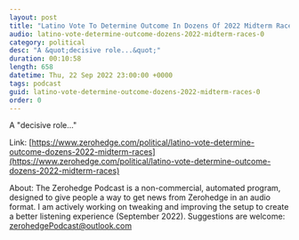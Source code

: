 ```yaml
---
layout: post
title: "Latino Vote To Determine Outcome In Dozens Of 2022 Midterm Races"
audio: latino-vote-determine-outcome-dozens-2022-midterm-races-0
category: political
desc: "A &quot;decisive role...&quot;"
duration: 00:10:58
length: 658
datetime: Thu, 22 Sep 2022 23:00:00 +0000
tags: podcast
guid: latino-vote-determine-outcome-dozens-2022-midterm-races-0
order: 0
---
```

A &quot;decisive role...&quot;

Link: [https://www.zerohedge.com/political/latino-vote-determine-outcome-dozens-2022-midterm-races](https://www.zerohedge.com/political/latino-vote-determine-outcome-dozens-2022-midterm-races)

About: The Zerohedge Podcast is a non-commercial, automated program, designed to give people a way to get news from Zerohedge in an audio format.  I am actively working on tweaking and improving the setup to create a better listening experience (September 2022).  Suggestions are welcome: [zerohedgePodcast@outlook.com](mailto:zerohedgePodcast@outlook.com)